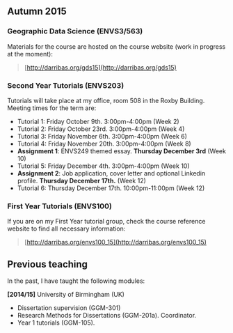 ## Autumn 2015

### Geographic Data Science (ENVS3/563)

Materials for the course are hosted on the course website (work in progress at
the moment):

> [http://darribas.org/gds15](http://darribas.org/gds15)

### Second Year Tutorials (ENVS203)

Tutorials will take place at my office, room 508 in the Roxby Building.
Meeting times for the term are:

* Tutorial 1: Friday October 9th. 3:00pm-4:00pm (Week 2)
* Tutorial 2: Friday October 23rd. 3:00pm-4:00pm (Week 4)
* Tutorial 3: Friday November 6th. 3:00pm-4:00pm (Week 6)
* Tutorial 4: Friday November 20th. 3:00pm-4:00pm (Week 8)
* **Assignment 1**: ENVS249 themed essay. **Thursday December 3rd** (Week 10)
* Tutorial 5: Friday December 4th. 3:00pm-4:00pm (Week 10)
* **Assignment 2**: Job application, cover letter and optional Linkedin profile.
  **Thursday December 17th.** (Week 12)
* Tutorial 6: Thursday December 17th. 10:00pm-11:00pm (Week 12)


### First Year Tutorials (ENVS100)

If you are on my First Year tutorial group, check the course reference website to find all necessary information: 

> [http://darribas.org/envs100_15](http://darribas.org/envs100_15)

## Previous teaching

In the past, I have taught the following modules:

**[2014/15]** University of Birmingham (UK)

* Dissertation supervision (GGM-301)
* Research Methods for Dissertations (GGM-201a). Coordinator.  
* Year 1 tutorials (GGM-105).

